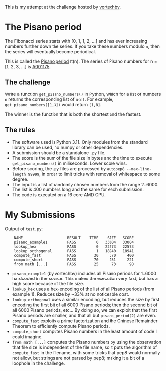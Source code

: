 This is my attempt at the challenge hosted by [vortechbv](https://github.com/vortechbv/pi-day-2023).

The Pisano period
=================

The Fibonacci series starts with [0, 1, 1, 2, ...] and has ever increasing numbers further down the series.
If you take these numbers modulo `n`, then the series will eventually become periodical.

This is called the [Pisano period][1] π(n). The series of Pisano numbers for n = [1, 2, 3, ...] is [A001175][2].


The challenge
-------------

Write a function `get_pisano_numbers()` in Python, which for a list of numbers `n` returns
the corresponding list of `π(n)`.  For example, `get_pisano_numbers([1,3])` would return `[1,8]`.

The winner is the function that is both the shortest and the fastest.


The rules
---------

 * The software used is Python 3.11.  Only modules from the standard library can be used, no numpy or other dependencies.
 * A submission should be a standalone `.py` file.
 * The score is the sum of the file size in bytes and the time to execute `get_pisano_numbers()` in miliseconds.
   Lower score wins.
 * Before scoring, the .py files are processed by `autopep8 --max-line-length 99999`, in order to limit
   tricks with removal of whitespace to some degree.
 * The input is a list of randomly chosen numbers from the range 2..6000.
   The list is 400 numbers long and the same for each submission.
 * The code is executed on a 16 core AMD CPU.


My Submissions
==============
Output of `test.py`:
```
    NAME                    RESULT    TIME    SIZE   SCORE
    pisano_example1         PASS         0   33004   33004
    lookup_hex              PASS         0   22573   22573
    lookup_orthogonal       PASS         1   18940   18941
    compute_fast            PASS        30     370     400
    compute_short           PASS        70     151     221
    from math [...]         PASS        25      73      98
```

- `pisano_example1` (by vortechbv)  includes all Pisano periods for 1..6000 hardcoded in the source.
   This makes the execution very fast, but has a high score because of the file size.
- `lookup_hex` uses a hex-encoding of the list of all Pisano periods (from example 1). 
   Reduces size by ~33% at no noticeable cost.
- `lookup_orthogonal` uses a similar encoding, but reduces the size by first encoding the first bit of all 6000 Pisano periods; 
   then the second bit of all 6000 Pisano periods, etc... By doing so, we can exploit that the first Pisano periods are 
   smaller, and that all but `pisano_period(2)` are even.
- `compute_fast` exploits a prime factorization and the Chinese Remainder Theorem to efficiently compute Pisano periods.
- `compute_short` computes Pisano numbers in the least amount of code I could imagine.
- `from math [...]` computes the Pisano numbers by using the observation that file size is independent of the file name, so it
   puts the algorithm of `compute_fast` in the filename, with some tricks that pep8 would normally not allow, but
   strings are not parsed by pep8; making it a bit of a loophole in the challenge. 


[1]: https://en.wikipedia.org/wiki/Pisano_period
[2]: https://oeis.org/A001175
